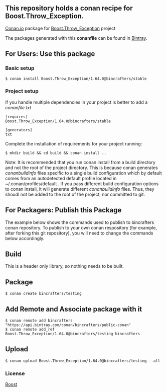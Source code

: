 ## This repository holds a conan recipe for Boost.Throw_Exception.

[Conan.io](https://conan.io) package for [Boost.Throw_Exception](https://github.com/Boostorg/Throw_Exception) project

The packages generated with this **conanfile** can be found in [Bintray](https://bintray.com/bincrafters/public-conan/Boost.Throw_Exception%3Abincrafters).

## For Users: Use this package

### Basic setup

    $ conan install Boost.Throw_Exception/1.64.0@bincrafters/stable

### Project setup

If you handle multiple dependencies in your project is better to add a *conanfile.txt*

    [requires]
    Boost.Throw_Exception/1.64.0@bincrafters/stable

    [generators]
    txt

Complete the installation of requirements for your project running:</small></span>

    $ mkdir build && cd build && conan install ..
	
Note: It is recommended that you run conan install from a build directory and not the root of the project directory.  This is because conan generates *conanbuildinfo* files specific to a single build configuration which by default comes from an autodetected default profile located in ~/.conan/profiles/default .  If you pass different build configuration options to conan install, it will generate different *conanbuildinfo* files.  Thus, they shoudl not be added to the root of the project, nor committed to git. 

## For Packagers: Publish this Package

The example below shows the commands used to publish to bincrafters conan repository. To publish to your own conan respository (for example, after forking this git repository), you will need to change the commands below accordingly. 

## Build  

This is a header only library, so nothing needs to be built.

## Package 

    $ conan create bincrafters/testing
	
## Add Remote and Associate package with it

	$ conan remote add bincrafters "https://api.bintray.com/conan/bincrafters/public-conan"
	$ conan remote add_ref Boost.Throw_Exception/1.64.0@bincrafters/testing bincrafters

## Upload

    $ conan upload Boost.Throw_Exception/1.64.0@bincrafters/testing --all

### License
[Boost](LICENSE)
